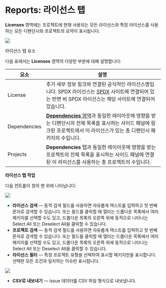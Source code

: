 # Reports: 라이선스 탭

**Licenses** 영역에는 프로젝트에 현재 사용되는 모든 라이선스와 특정 라이선스를 사용하는 모든 디펜던시와 프로젝트의 요약이 표시됩니다.

![](../../../.gitbook/assets/uuid-a6504677-415d-2241-f92c-f7c028795e7f-en.png)

라이선스 탭 요소

다음 표에서는 **Licenses** 영역의 다양한 부분에 대해 설명합니다:

| **요소**       | **설명**                                                                                                                                                             |
| ------------ | ------------------------------------------------------------------------------------------------------------------------------------------------------------------ |
| License      | 추가 세부 정보 링크와 연결된 공식적인 라이선스명입니다. SPDX 라이선스는 [SPDX](https://spdx.org) 사이트에 연결되어 있는 반면 비 SPDX 라이선스는 해당 사이트에 연결되어 있습니다.                                                |
| Dependencies | [**Dependencies** 영역](https://snyk.io/?post\_type=docs\&p=12382\&preview=true)과 동일한 레이아웃에 영향을 받는 디펜던시의 전체 목록을 표시하는 사이드 패널에 링크된 프로젝트에서 이 라이선스가 있는 총 디펜던시 패키지의 수입니다. |
| Projects     | **Dependencies** 탭과 동일한 레이아웃에 영향을 받는 프로젝트의 전체 목록을 표시하는 사이드 패널에 연결된 이 라이선스를 사용하는 총 프로젝트의 수입니다.                                                                      |

**라이선스 탭 작업**

다음 컨트롤이 창의 맨 위에 나타납니다:

![](../../../.gitbook/assets/uuid-8399334e-74b7-0649-d55c-e0ddecb54272-en.png)

* **라이선스 검색** — 동적 검색 필드를 사용하면 자유롭게 텍스트를 입력하고 첫 번째 문자로 검색할 수 있습니다. 또는 필드를 클릭할 때 열리는 드롭다운 목록에서 여러 패키지를 선택할 수도 있고, 드롭다운 목록의 오른쪽 위에 동적으로 나타나는 Select All 또는 Deselect All을 클릭할 수 있습니다.
* **프로젝트 검색** — 동적 검색 필드를 사용하면 자유롭게 텍스트를 입력하고 첫 번째 문자로 검색할 수 있습니다. 또는 필드를 클릭할 때 열리는 드롭다운 목록에서 여러 패키지를 선택할 수도 있고, 드롭다운 목록의 오른쪽 위에 동적으로 나타나는 Select All 또는 Deselect All을 클릭할 수 있습니다.
* **라이선스 필터** — 특정 프로젝트 유형을 선택하여 표시할 패키지만을 표시합니다. 선택한 모든 조건과 일치하는 이슈만 표시됩니다.

![](../../../.gitbook/assets/uuid-53b0da21-ca9b-a04c-354a-97219ae7c05b-en-1-.png)

* **CSV로 내보내기** — issue 데이터를 CSV 파일 형식으로 내보냅니다.
